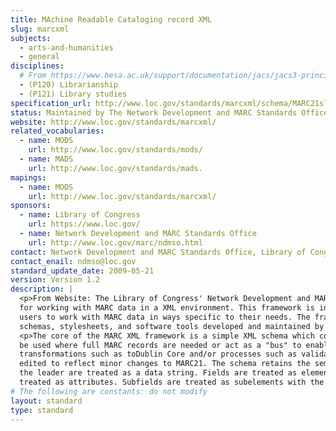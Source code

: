 ```yaml
---
title: MAchine Readable Cataloging record XML
slug: marcxml
subjects:
  - arts-and-humanities
  - general
disciplines:
  # From https://www.hesa.ac.uk/support/documentation/jacs/jacs3-principal:
  - (P120) Librarianship
  - (P121) Library studies
specification_url: http://www.loc.gov/standards/marcxml/schema/MARC21slim.xsd
status: Maintained by The Network Development and MARC Standards Office at the Library of Congress
website: http://www.loc.gov/standards/marcxml/
related_vocabularies:
  - name: MODS
    url: http://www.loc.gov/standards/mods/
  - name: MADS
    url: http://www.loc.gov/standards/mads.
mapings:
  - name: MODS
    url: http://www.loc.gov/standards/marcxml/
sponsors:
  - name: Library of Congress
    url: https://www.loc.gov/
  - name: Network Development and MARC Standards Office
    url: http://www.loc.gov/marc/ndmso.html
contact: Network Development and MARC Standards Office, Library of Congress, LS/NDMSO (4402), Washington, DC 20540-4402
contact_enail: ndmso@loc.gov
standard_update_date: 2009-05-21
version: Version 1.2
description: |
  <p>From Website: The Library of Congress' Network Development and MARC Standards Office is developing a framework
  for working with MARC data in a XML environment. This framework is intended to be flexible and extensible to allow
  users to work with MARC data in ways specific to their needs. The framework will contain many components such as
  schemas, stylesheets, and software tools developed and maintained by the Library of Congress.</p>
  <p>The core of the MARC XML framework is a simple XML schema which contains MARC data. This base schema output can
  be used where full MARC records are needed or act as a "bus" to enable MARC data records to go through further
  transformations such as toDublin Core and/or processes such as validation. The MARC XML schema will not need to be
  edited to reflect minor changes to MARC21. The schema retains the semantics of MARC. All control fields, including
  the leader are treated as a data string. Fields are treated as elements with the tag as an attribute and indicators
  treated as attributes. Subfields are treated as subelements with the subfield code as an attribute.</p>
# The following are constants: do not modify
layout: standard
type: standard
---
```


